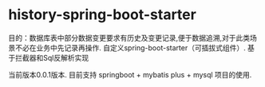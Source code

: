 # history-spring-boot-starter
目的：数据库表中部分数据变更要求有历史及变更记录,便于数据追溯,对于此类场景不必在业务中先记录再操作.
自定义spring-boot-starter（可插拔式组件）.
基于拦截器和Sql反解析实现

当前版本0.0.1版本.
目前支持 springboot + mybatis plus + mysql 项目的使用.


